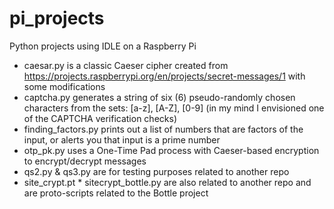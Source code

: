 # pi_projects
Python projects using IDLE on a Raspberry Pi 

* caesar.py is a classic Caeser cipher created from https://projects.raspberrypi.org/en/projects/secret-messages/1 with some modifications
* captcha.py generates a string of six (6) pseudo-randomly chosen characters from the sets: [a-z], [A-Z], [0-9]  (in my mind I envisioned one of the CAPTCHA verification checks)
* finding_factors.py prints out a list of numbers that are factors of the input, or alerts you that input is a prime number
* otp_pk.py uses a One-Time Pad process with Caeser-based encryption to encrypt/decrypt messages
* qs2.py & qs3.py are for testing purposes related to another repo
* site_crypt.pt * sitecrypt_bottle.py are also related to another repo and are proto-scripts related to the Bottle project
